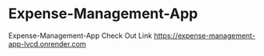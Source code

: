 # Expense-Management-App

Expense-Management-App Check Out Link
https://expense-management-app-lvcd.onrender.com

